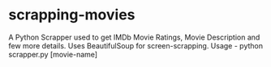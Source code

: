 scrapping-movies
================

A Python Scrapper used to get IMDb Movie Ratings, Movie Description and few more details.
Uses BeautifulSoup for screen-scrapping.
Usage - 
python scrapper.py [movie-name]
